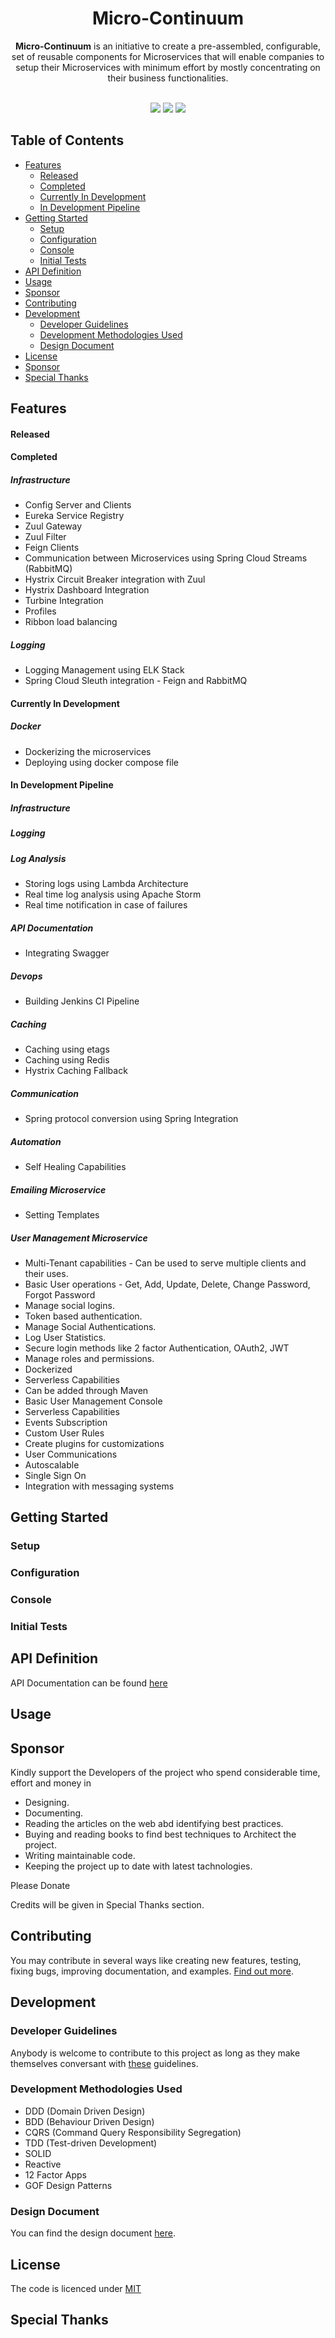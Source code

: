 <h1 align="center">Micro-Continuum</h1> 

<p align="center">
  <strong>Micro-Continuum</strong> is an initiative to create a pre-assembled, configurable, set of reusable components for Microservices that will enable companies to setup their Microservices with minimum effort by mostly concentrating on their business functionalities.
</p>
<br />
<div align="center">
<a href="https://gitter.im/micro-continuum/Lobby"><img src="https://img.shields.io/gitter/room/nwjs/nw.js.svg"></a>  
<a href="https://codefinity.gitbooks.io/micro-continuum/content/"><img src="https://img.shields.io/badge/GitBook-Enabled-yellow.svg"></a>  <a href="https://opensource.org/licenses/MIT"><img src="https://img.shields.io/badge/license-MIT-blue.svg"></a>

</div>


## Table of Contents

  * [Features](#features)
      * [Released](#released)
      * [Completed](#completed)
      * [Currently In Development](#currently-in-development)
      * [In Development Pipeline](#in-development-pipeline)
  * [Getting Started](#getting-started)
      * [Setup](#setup)
      * [Configuration](#configuration)
      * [Console](#console)
      * [Initial Tests](#initial-tests)
  * [API Definition](#api-definition)
  * [Usage](#usage)
  * [Sponsor](#sponsor)
  * [Contributing](#contributing)
  * [Development](#development)
    * [Developer Guidelines](#developer-guidelines)
    * [Development Methodologies Used](#development-methodologies-used)
    * [Design Document](#design-document)
  * [License](#license)
  * [Sponsor](#sponsor)  
  * [Special Thanks](#special-thanks)



## Features

#### Released

#### Completed

##### Infrastructure

* Config Server and Clients
* Eureka Service Registry
* Zuul Gateway
* Zuul Filter
* Feign Clients
* Communication between Microservices using Spring Cloud Streams (RabbitMQ)
* Hystrix Circuit Breaker integration with Zuul
* Hystrix Dashboard Integration
* Turbine Integration
* Profiles
* Ribbon load balancing

##### Logging

* Logging Management using ELK Stack
* Spring Cloud Sleuth integration - Feign and RabbitMQ

#### Currently In Development

##### Docker

* Dockerizing the microservices
* Deploying using docker compose file

#### In Development Pipeline

##### Infrastructure

##### Logging

##### Log Analysis

* Storing logs using Lambda Architecture
* Real time log analysis using Apache Storm
* Real time notification in case of failures

##### API Documentation

* Integrating Swagger

##### Devops

* Building Jenkins CI Pipeline

##### Caching

* Caching using etags
* Caching using Redis
* Hystrix Caching Fallback

##### Communication

* Spring protocol conversion using Spring Integration

##### Automation

* Self Healing Capabilities

##### Emailing Microservice

* Setting Templates

##### User Management Microservice

* Multi-Tenant capabilities - Can be used to serve multiple clients and their uses.
* Basic User operations - Get, Add, Update, Delete, Change Password, Forgot Password
* Manage social logins.
* Token based authentication.
* Manage Social Authentications.
* Log User Statistics.
* Secure login methods like 2 factor Authentication, OAuth2, JWT
* Manage roles and permissions.
* Dockerized
* Serverless Capabilities
* Can be added through Maven
* Basic User Management Console
* Serverless Capabilities
* Events Subscription
* Custom User Rules
* Create plugins for customizations
* User Communications
* Autoscalable
* Single Sign On
* Integration with messaging systems

## Getting Started

### Setup

### Configuration

### Console

### Initial Tests

## API Definition

API Documentation can be found [here](https://codefinity.gitbooks.io/micro-continuum/content/)

## Usage

## Sponsor

Kindly support the Developers of the project who spend considerable time, effort and money in

  * Designing.
  * Documenting.
  * Reading the articles on the web abd identifying best practices.
  * Buying and reading books to find best techniques to Architect the project.
  * Writing maintainable code.
  * Keeping the project up to date with latest tachnologies.

Please Donate

Credits will be given in Special Thanks section.

## Contributing
You may contribute in several ways like creating new features, testing, fixing bugs, improving documentation, and examples. [Find out more](https://github.com/codefinity/micro-continuum/wiki/Contributing).

## Development

### Developer Guidelines

Anybody is welcome to contribute to this project as long as they make themselves conversant with [these](https://github.com/codefinity/micro-continuum/wiki/Developer-Guidelines) guidelines.

### Development Methodologies Used
* DDD (Domain Driven Design)
* BDD (Behaviour Driven Design)
* CQRS (Command Query Responsibility Segregation)
* TDD (Test-driven Development)
* SOLID
* Reactive 
* 12 Factor Apps
* GOF Design Patterns
  
### Design Document

You can find the design document <a href="https://docs.google.com/document/d/1wvP54ux3oxZCB2isZbwMjo3kQ1b-efL1p2AYQ4UU0l4" target="_blank">here</a>.


## License

The code is licenced under [MIT](LICENSE)

## Special Thanks
